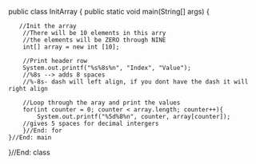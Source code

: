 public class InitArray {
    public static void main(String[] args) {

       //Init the array
        //There will be 10 elements in this arry
        //the elements will be ZERO through NINE
        int[] array = new int [10];

        //Print header row
        System.out.printf("%s%8s%n", "Index", "Value");
        //%8s --> adds 8 spaces
        //%-8s- dash will left align, if you dont have the dash it will right align

        //Loop through the aray and print the values
        for(int counter = 0; counter < array.length; counter++){
            System.out.printf("%5d%8%n", counter, array[counter]);
        //gives 5 spaces for decimal intergers
        }//End: for
    }//End: main
}//End: class
